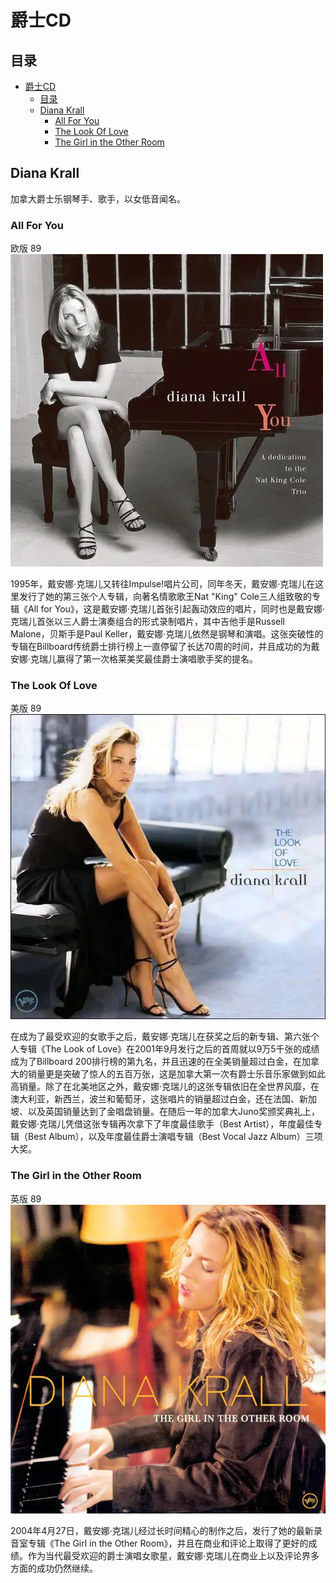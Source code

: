 # 爵士CD

## 目录


<!-- @import "[TOC]" {cmd="toc" depthFrom=1 depthTo=6 orderedList=false} -->

<!-- code_chunk_output -->

- [爵士CD](#爵士cd)
  - [目录](#目录)
  - [Diana Krall](#diana-krall)
    - [All For You](#all-for-you)
    - [The Look Of Love](#the-look-of-love)
    - [The Girl in the Other Room](#the-girl-in-the-other-room)

<!-- /code_chunk_output -->

## Diana Krall

加拿大爵士乐钢琴手、歌手，以女低音闻名。

### All For You

欧版 89
![](my-cd-lib/jazz/diana%20krall/All%20For%20You.png)

1995年，戴安娜·克瑞儿又转往Impulse!唱片公司，同年冬天，戴安娜·克瑞儿在这里发行了她的第三张个人专辑，向著名情歌歌王Nat "King" Cole三人组致敬的专辑《All for You》，这是戴安娜·克瑞儿首张引起轰动效应的唱片，同时也是戴安娜·克瑞儿首张以三人爵士演奏组合的形式录制唱片，其中吉他手是Russell Malone，贝斯手是Paul Keller，戴安娜·克瑞儿依然是钢琴和演唱。这张突破性的专辑在Billboard传统爵士排行榜上一直停留了长达70周的时间，并且成功的为戴安娜·克瑞儿赢得了第一次格莱美奖最佳爵士演唱歌手奖的提名。

### The Look Of Love
美版 89
![](my-cd-lib/jazz/diana%20krall/The%20Look%20Of%20Love.png)

在成为了最受欢迎的女歌手之后，戴安娜·克瑞儿在获奖之后的新专辑、第六张个人专辑《The Look of Love》在2001年9月发行之后的首周就以9万5千张的成绩成为了Billboard 200排行榜的第九名，并且迅速的在全美销量超过白金，在加拿大的销量更是突破了惊人的五百万张，这是加拿大第一次有爵士乐音乐家做到如此高销量。除了在北美地区之外，戴安娜·克瑞儿的这张专辑依旧在全世界风靡，在澳大利亚，新西兰，波兰和葡萄牙，这张唱片的销量超过白金，还在法国、新加坡、以及英国销量达到了金唱盘销量。在随后一年的加拿大Juno奖颁奖典礼上，戴安娜·克瑞儿凭借这张专辑再次拿下了年度最佳歌手（Best Artist），年度最佳专辑（Best Album），以及年度最佳爵士演唱专辑（Best Vocal Jazz Album）三项大奖。

### The Girl in the Other Room
英版 89
![](my-cd-lib/jazz/diana%20krall/The%20Girl%20in%20the%20Other%20Room.png)

2004年4月27日，戴安娜·克瑞儿经过长时间精心的制作之后，发行了她的最新录音室专辑《The Girl in the Other Room》，并且在商业和评论上取得了更好的成绩。作为当代最受欢迎的爵士演唱女歌星，戴安娜·克瑞儿在商业上以及评论界多方面的成功仍然继续。
